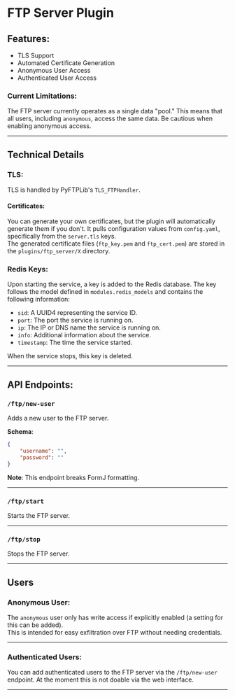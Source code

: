 # FTP Server Plugin

## Features:
- TLS Support
- Automated Certificate Generation
- Anonymous User Access
- Authenticated User Access

### Current Limitations:
The FTP server currently operates as a single data "pool." This means that all users, including `anonymous`, access the same data. Be cautious when enabling anonymous access.

---

## Technical Details

### TLS:
TLS is handled by PyFTPLib's `TLS_FTPHandler`.

#### Certificates:
You can generate your own certificates, but the plugin will automatically generate them if you don't. It pulls configuration values from `config.yaml`, specifically from the `server.tls` keys.  
The generated certificate files (`ftp_key.pem` and `ftp_cert.pem`) are stored in the `plugins/ftp_server/X` directory.

### Redis Keys:
Upon starting the service, a key is added to the Redis database. The key follows the model defined in `modules.redis_models` and contains the following information:

- `sid`: A UUID4 representing the service ID.
- `port`: The port the service is running on.
- `ip`: The IP or DNS name the service is running on.
- `info`: Additional information about the service.
- `timestamp`: The time the service started.

When the service stops, this key is deleted.

---

## API Endpoints:

### `/ftp/new-user`
Adds a new user to the FTP server.

**Schema**:
```json
{
    "username": "",
    "password": ""
}
```

**Note**: This endpoint breaks FormJ formatting.

---

### `/ftp/start`
Starts the FTP server.

---

### `/ftp/stop`
Stops the FTP server.

---

## Users

### Anonymous User:
The `anonymous` user only has write access if explicitly enabled (a setting for this can be added).  
This is intended for easy exfiltration over FTP without needing credentials.

---

### Authenticated Users:
You can add authenticated users to the FTP server via the `/ftp/new-user` endpoint. At the moment this is not doable via the web interface.

---

